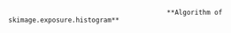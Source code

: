                                             **Algorithm of skimage.exposure.histogram**
                                            

